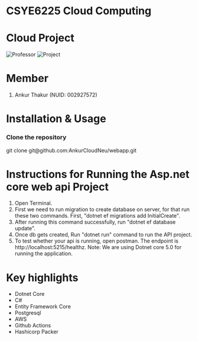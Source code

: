 # CSYE6225 Cloud Computing
# Cloud Project
![Professor](https://img.shields.io/badge/professor-Tejas%20Parikh-blue)
![Project](https://img.shields.io/badge/project-Cloud-orange)
# Member
1. Ankur Thakur (NUID: 002927572)

# Installation & Usage
<h3> Clone the repository</h3>
git clone git@github.com:AnkurCloudNeu/webapp.git

# Instructions for Running the Asp.net core web api Project
1. Open Terminal.
2. First we need to run migration to create database on server, for that run these two commands. First, "dotnet ef migrations add InitialCreate". 
3. After running this command successfully, run "dotnet ef database update".
4. Once db gets created, Run "dotnet run" command to run the API project.
5. To test whether your api is running, open postman. The endpoint is http://localhost:5215/healthz.
Note: We are using Dotnet core 5.0 for running the application.
  
# Key highlights
 - Dotnet Core
 - C#
 - Entity Framework Core
 - Postgresql
 - AWS
 - Github Actions
 - Hashicorp Packer